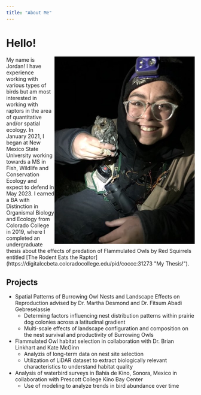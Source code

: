```yaml
---
title: "About Me"
---
```

# Hello!

<img align="right" src="photos/flam.jpg" width="375" height="500">
My name is Jordan! I have experience working with various types of birds but am most interested in working with raptors in the area of quantitative and/or spatial ecology. In January 2021, I began at New Mexico State University working towards a MS in Fish, Wildlife and Conservation Ecology and expect to defend in May 2023. I earned a BA with Distinction in Organismal Biology and Ecology from Colorado College in 2019, where I completed an undergraduate thesis about the effects of predation of Flammulated Owls by Red Squirrels entitled [The Rodent Eats the Raptor](https://digitalccbeta.coloradocollege.edu/pid/coccc:31273 "My Thesis!").


## Projects

* Spatial Patterns of Burrowing Owl Nests and Landscape Effects on Reproduction advised by Dr. Martha Desmond and Dr. Fitsum Abadi Gebreselassie 
  * Determing factors influencing nest distribution patterns within prairie dog colonies across a latitudinal gradient 
  * Multi-scale effects of landscape configuration and composition on the nest survival and productivity of Burrowing Owls
* Flammulated Owl habitat selection in collaboration with Dr. Brian Linkhart and Kate McGinn
  * Analyzis of long-term data on nest site selection
  * Utilization of LiDAR dataset to extract biologically relevant characteristics to understand habitat quality
* Analysis of waterbird surveys in Bahía de Kino, Sonora, Mexico in collaboration with Prescott College Kino Bay Center
  * Use of modeling to analyze trends in bird abundance over time
  
